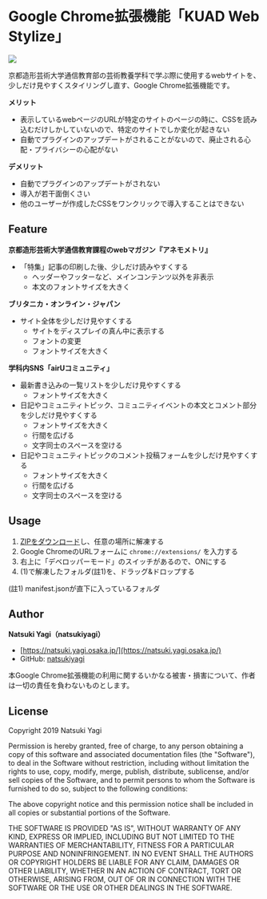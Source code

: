 # Google Chrome拡張機能「KUAD Web Stylize」

![](https://img.shields.io/github/license/mashape/apistatus.svg)

京都造形芸術大学通信教育部の芸術教養学科で学ぶ際に使用するwebサイトを、少しだけ見やすくスタイリングし直す、Google Chrome拡張機能です。

**メリット**

- 表示しているwebページのURLが特定のサイトのページの時に、CSSを読み込むだけしかしていないので、特定のサイトでしか変化が起きない
- 自動でプラグインのアップデートがされることがないので、廃止される心配・プライバシーの心配がない

**デメリット**

- 自動でプラグインのアップデートがされない
- 導入が若干面倒くさい
- 他のユーザーが作成したCSSをワンクリックで導入することはできない

## Feature

**京都造形芸術大学通信教育課程のwebマガジン『アネモメトリ』**

- 「特集」記事の印刷した後、少しだけ読みやすくする
  - ヘッダーやフッターなど、メインコンテンツ以外を非表示
  - 本文のフォントサイズを大きく

**ブリタニカ・オンライン・ジャパン**

- サイト全体を少しだけ見やすくする
  - サイトをディスプレイの真ん中に表示する
  - フォントの変更
  - フォントサイズを大きく

**学科内SNS「airUコミュニティ」**

- 最新書き込みの一覧リストを少しだけ見やすくする
  - フォントサイズを大きく
- 日記やコミュニティトピック、コミュニティイベントの本文とコメント部分を少しだけ見やすくする
  - フォントサイズを大きく
  - 行間を広げる
  - 文字同士のスペースを空ける
- 日記やコミュニティトピックのコメント投稿フォームを少しだけ見やすくする
  - フォントサイズを大きく
  - 行間を広げる
  - 文字同士のスペースを空ける

## Usage

1. [ZIPをダウンロード](https://github.com/natsukiyagi/anemo-print-stylize/archive/master.zip)し、任意の場所に解凍する
1. Google ChromeのURLフォームに `chrome://extensions/` を入力する
1. 右上に「デベロッパーモード」のスイッチがあるので、ONにする
1. (1)で解凍したフォルダ(註1)を、ドラッグ&ドロップする

(註1) manifest.jsonが直下に入っているフォルダ

## Author

**Natsuki Yagi（natsukiyagi）**

- [https://natsuki.yagi.osaka.jp/](https://natsuki.yagi.osaka.jp/)
- GitHub: [natsukiyagi](https://github.com/natsukiyagi)

本Google Chrome拡張機能の利用に関するいかなる被害・損害について、作者は一切の責任を負わないものとします。

## License

Copyright 2019 Natsuki Yagi

Permission is hereby granted, free of charge, to any person obtaining a copy of this software and associated documentation files (the "Software"), to deal in the Software without restriction, including without limitation the rights to use, copy, modify, merge, publish, distribute, sublicense, and/or sell copies of the Software, and to permit persons to whom the Software is furnished to do so, subject to the following conditions:

The above copyright notice and this permission notice shall be included in all copies or substantial portions of the Software.

THE SOFTWARE IS PROVIDED "AS IS", WITHOUT WARRANTY OF ANY KIND, EXPRESS OR IMPLIED, INCLUDING BUT NOT LIMITED TO THE WARRANTIES OF MERCHANTABILITY, FITNESS FOR A PARTICULAR PURPOSE AND NONINFRINGEMENT. IN NO EVENT SHALL THE AUTHORS OR COPYRIGHT HOLDERS BE LIABLE FOR ANY CLAIM, DAMAGES OR OTHER LIABILITY, WHETHER IN AN ACTION OF CONTRACT, TORT OR OTHERWISE, ARISING FROM, OUT OF OR IN CONNECTION WITH THE SOFTWARE OR THE USE OR OTHER DEALINGS IN THE SOFTWARE.
